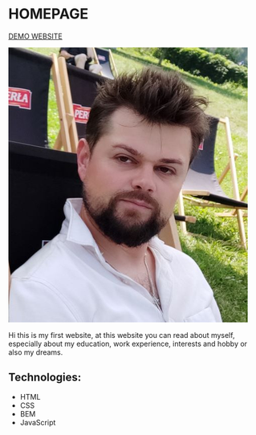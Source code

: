 # HOMEPAGE

[DEMO WEBSITE](https://pawelwalicki.github.io/homepage/)

![Pawel](https://github.com/PawelWalicki/homepage/blob/main/images/prof1.jpg)

Hi this is my first website, at this website you can read about myself, especially about my education, work experience, interests and hobby or also my dreams.
## Technologies:
- HTML
- CSS
- BEM
- JavaScript
